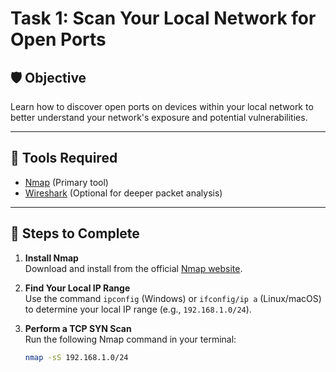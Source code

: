 # Task 1: Scan Your Local Network for Open Ports

## 🛡️ Objective

Learn how to discover open ports on devices within your local network to better understand your network's exposure and potential vulnerabilities.

---

## 🧰 Tools Required

- [Nmap](https://nmap.org/) (Primary tool)
- [Wireshark](https://www.wireshark.org/) (Optional for deeper packet analysis)

---

## 📝 Steps to Complete

1. **Install Nmap**  
   Download and install from the official [Nmap website](https://nmap.org/download.html).

2. **Find Your Local IP Range**  
   Use the command `ipconfig` (Windows) or `ifconfig/ip a` (Linux/macOS) to determine your local IP range (e.g., `192.168.1.0/24`).

3. **Perform a TCP SYN Scan**  
   Run the following Nmap command in your terminal:  
   ```bash
   nmap -sS 192.168.1.0/24
